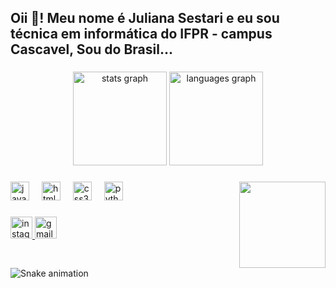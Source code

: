 <h2 align="left">Oii 👋! Meu nome é Juliana Sestari e eu sou técnica em informática do IFPR - campus Cascavel, Sou do Brasil...</h2>

###

<div align="center">
  <img src="https://github-readme-stats.vercel.app/api?username=JJsest&hide_title=false&hide_rank=false&show_icons=true&include_all_commits=true&count_private=true&disable_animations=false&theme=dracula&locale=en&hide_border=false" height="150" alt="stats graph"  />
  <img src="https://github-readme-stats.vercel.app/api/top-langs?username=JJsest&locale=en&hide_title=false&layout=compact&card_width=320&langs_count=5&theme=dracula&hide_border=false" height="150" alt="languages graph"  />
</div>

###

<img align="right" height="138" src="https://i.pinimg.com/originals/b7/c0/44/b7c04480d6a75f6e93f59c3d806ec792.gif"  />

###

<div align="left">
  <img src="https://cdn.jsdelivr.net/gh/devicons/devicon/icons/javascript/javascript-original.svg" height="30" alt="javascript logo"  />
  <img width="12" />
  <img src="https://cdn.jsdelivr.net/gh/devicons/devicon/icons/html5/html5-original.svg" height="30" alt="html5 logo"  />
  <img width="12" />
  <img src="https://cdn.jsdelivr.net/gh/devicons/devicon/icons/css3/css3-original.svg" height="30" alt="css3 logo"  />
  <img width="12" />
  <img src="https://cdn.jsdelivr.net/gh/devicons/devicon/icons/python/python-original.svg" height="30" alt="python logo"  />
</div>

###

<div align="left">
  <a href="juusestari_" target="_blank">
    <img src="https://img.shields.io/static/v1?message=Instagram&logo=instagram&label=juusestari_&color=E4405F&logoColor=white&labelColor=&style=for-the-badge" height="35" alt="instagram logo"  />
  </a>
  <a href="https://julianasestari02@gmail.com" target="_blank">
    <img src="https://img.shields.io/static/v1?message=Gmail&logo=gmail&label=julianasestari02@gmail.com&color=D14836&logoColor=white&labelColor=&style=for-the-badge" height="35" alt="gmail logo"  />
  </a>
</div>

###

<br clear="both">

<img src="https://raw.githubusercontent.com/JJsest/JJsest/output/snake.svg" alt="Snake animation" />

###
